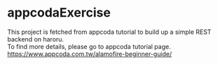 # appcodaExercise
This project is fetched from appcoda tutorial to build up a simple REST backend on haroru.  
To find more details, please go to appcoda tutorial page.  
https://www.appcoda.com.tw/alamofire-beginner-guide/ 

